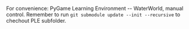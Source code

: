 For convenience: PyGame Learning Environment -- WaterWorld, manual control.
Remember to run `git submodule update --init --recursive` to chechout PLE subfolder.
